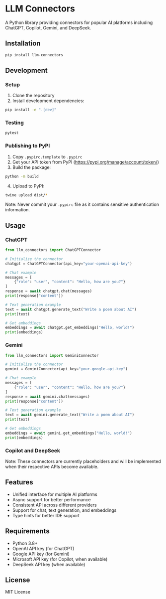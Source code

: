 # LLM Connectors

A Python library providing connectors for popular AI platforms including ChatGPT, Copilot, Gemini, and DeepSeek.

## Installation

```bash
pip install llm-connectors
```

## Development

### Setup

1. Clone the repository
2. Install development dependencies:
```bash
pip install -e ".[dev]"
```

### Testing

```bash
pytest
```

### Publishing to PyPI

1. Copy `.pypirc.template` to `.pypirc`
2. Get your API token from PyPI (https://pypi.org/manage/account/token/)
3. Build the package:
```bash
python -m build
```
4. Upload to PyPI:
```bash
twine upload dist/*
```

Note: Never commit your `.pypirc` file as it contains sensitive authentication information.

## Usage

### ChatGPT

```python
from llm_connectors import ChatGPTConnector

# Initialize the connector
chatgpt = ChatGPTConnector(api_key="your-openai-api-key")

# Chat example
messages = [
    {"role": "user", "content": "Hello, how are you?"}
]
response = await chatgpt.chat(messages)
print(response["content"])

# Text generation example
text = await chatgpt.generate_text("Write a poem about AI")
print(text)

# Get embeddings
embeddings = await chatgpt.get_embeddings("Hello, world!")
print(embeddings)
```

### Gemini

```python
from llm_connectors import GeminiConnector

# Initialize the connector
gemini = GeminiConnector(api_key="your-google-api-key")

# Chat example
messages = [
    {"role": "user", "content": "Hello, how are you?"}
]
response = await gemini.chat(messages)
print(response["content"])

# Text generation example
text = await gemini.generate_text("Write a poem about AI")
print(text)

# Get embeddings
embeddings = await gemini.get_embeddings("Hello, world!")
print(embeddings)
```

### Copilot and DeepSeek

Note: These connectors are currently placeholders and will be implemented when their respective APIs become available.

## Features

- Unified interface for multiple AI platforms
- Async support for better performance
- Consistent API across different providers
- Support for chat, text generation, and embeddings
- Type hints for better IDE support

## Requirements

- Python 3.8+
- OpenAI API key (for ChatGPT)
- Google API key (for Gemini)
- Microsoft API key (for Copilot, when available)
- DeepSeek API key (when available)

## License

MIT License

